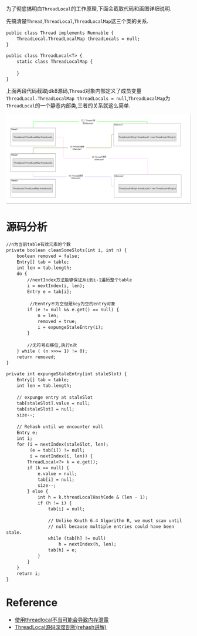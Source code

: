 为了彻底搞明白`ThreadLocal`的工作原理,下面会截取代码和画图详细说明.

先搞清楚`Thread`,`ThreadLocal`,`ThreadLocalMap`这三个类的关系.


```
public class Thread implements Runnable {
    ThreadLocal.ThreadLocalMap threadLocals = null;
}
```

```
public class ThreadLocal<T> {
	static class ThreadLocalMap {

	}
}
```


上面两段代码截取jdk8源码,`Thread`对象内部定义了成员变量`ThreadLocal.ThreadLocalMap threadLocals = null`,`ThreadLocalMap`为`ThreadLocal`的一个静态内部类,三者的关系就这么简单.

![](https://raw.githubusercontent.com/m65536/resource/master/image/java/thread/thread_local_0.png)


# 源码分析
```
//n为当前table有效元素的个数
private boolean cleanSomeSlots(int i, int n) {
    boolean removed = false;
    Entry[] tab = table;
    int len = tab.length;
    do {
        //nextIndex方法能够保证从i到i-1遍历整个table
        i = nextIndex(i, len);
        Entry e = tab[i];
        
         //Eentry不为空但是key为空的entry对象
        if (e != null && e.get() == null) {
            n = len;
            removed = true;
            i = expungeStaleEntry(i);
        }
        
        //无符号右移位,执行n次
    } while ( (n >>>= 1) != 0);
    return removed;
}
```

```
private int expungeStaleEntry(int staleSlot) {
    Entry[] tab = table;
    int len = tab.length;

    // expunge entry at staleSlot
    tab[staleSlot].value = null;
    tab[staleSlot] = null;
    size--;

    // Rehash until we encounter null
    Entry e;
    int i;
    for (i = nextIndex(staleSlot, len);
         (e = tab[i]) != null;
         i = nextIndex(i, len)) {
        ThreadLocal<?> k = e.get();
        if (k == null) {
            e.value = null;
            tab[i] = null;
            size--;
        } else {
            int h = k.threadLocalHashCode & (len - 1);
            if (h != i) {
                tab[i] = null;

                // Unlike Knuth 6.4 Algorithm R, we must scan until
                // null because multiple entries could have been stale.
                while (tab[h] != null)
                    h = nextIndex(h, len);
                tab[h] = e;
            }
        }
    }
    return i;
}

```

# Reference
* [使用threadlocal不当可能会导致内存泄露](http://ifeve.com/%E4%BD%BF%E7%94%A8threadlocal%E4%B8%8D%E5%BD%93%E5%8F%AF%E8%83%BD%E4%BC%9A%E5%AF%BC%E8%87%B4%E5%86%85%E5%AD%98%E6%B3%84%E9%9C%B2/)
* [ThreadLocal源码深度剖析(rehash讲解)](https://juejin.im/post/5a5efb1b518825732b19dca4)